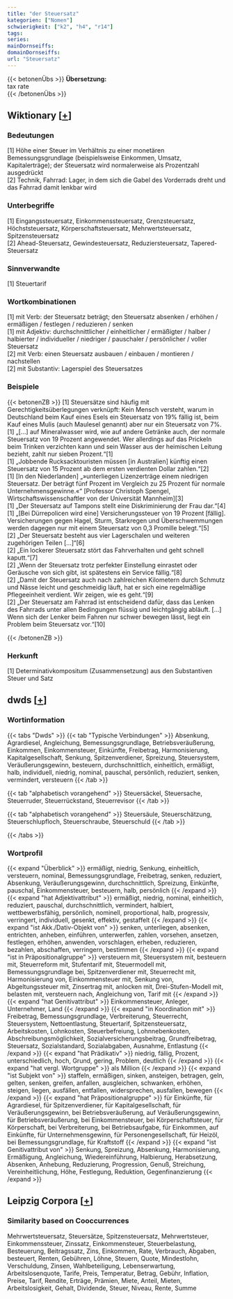 ```yaml
---
title: "der Steuersatz"
kategorien: ["Nomen"]
schwierigkeit: ["k2", "h4", "r14"]
tags:
series:
mainDornseiffs:
domainDornseiffs:
url: "Steuersatz"
---
```


{{< betonenÜbs >}}
**Übersetzung:**  
tax rate  
{{< /betonenÜbs >}}

## Wiktionary [[+](https://de.wiktionary.org/wiki/Steuersatz)]

### Bedeutungen
[1] Höhe einer Steuer im Verhältnis zu einer monetären Bemessungsgrundlage (beispielsweise Einkommen, Umsatz, Kapitalerträge); der Steuersatz wird normalerweise als Prozentzahl ausgedrückt  
[2] Technik, Fahrrad: Lager, in dem sich die Gabel des Vorderrads dreht und das Fahrrad damit lenkbar wird  

### Unterbegriffe
[1] Eingangssteuersatz, Einkommenssteuersatz, Grenzsteuersatz, Höchststeuersatz, Körperschaftsteuersatz, Mehrwertsteuersatz, Spitzensteuersatz  
[2] Ahead-Steuersatz, Gewindesteuersatz, Reduziersteuersatz, Tapered-Steuersatz  

### Sinnverwandte
[1] Steuertarif  

### Wortkombinationen
[1] mit Verb: der Steuersatz beträgt; den Steuersatz absenken / erhöhen / ermäßigen / festlegen / reduzieren / senken  
[1] mit Adjektiv: durchschnittlicher / einheitlicher / ermäßigter / halber / halbierter / individueller / niedriger / pauschaler / persönlicher / voller Steuersatz  
[2] mit Verb: einen Steuersatz ausbauen / einbauen / montieren / nachstellen  
[2] mit Substantiv: Lagerspiel des Steuersatzes  

### Beispiele
{{< betonenZB >}}
[1] Steuersätze sind häufig mit Gerechtigkeitsüberlegungen verknüpft: Kein Mensch versteht, warum in Deutschland beim Kauf eines Esels ein Steuersatz von 19% fällig ist, beim Kauf eines Mulis (auch Maulesel genannt) aber nur ein Steuersatz von 7%.  
[1] „[…] auf Mineralwasser wird, wie auf andere Getränke auch, der normale Steuersatz von 19 Prozent angewendet. Wer allerdings auf das Prickeln beim Trinken verzichten kann und sein Wasser aus der heimischen Leitung bezieht, zahlt nur sieben Prozent.“[1]  
[1] „Jobbende Rucksacktouristen müssen [in Australien] künftig einen Steuersatz von 15 Prozent ab dem ersten verdienten Dollar zahlen.“[2]  
[1] [In den Niederlanden] „»unterliegen Lizenzerträge einem niedrigen Steuersatz. Der beträgt fünf Prozent im Vergleich zu 25 Prozent für normale Unternehmensgewinne.«“ [Professor Christoph Spengel, Wirtschaftswissenschaftler von der Universität Mannheim][3]  
[1] „Der Steuersatz auf Tampons stellt eine Diskriminierung der Frau dar.“[4]  
[1] „[Bei Dürrepolicen wird eine] Versicherungssteuer von 19 Prozent [fällig]. Versicherungen gegen Hagel, Sturm, Starkregen und Überschwemmungen werden dagegen nur mit einem Steuersatz von 0,3 Promille belegt.“[5]  
[2] „Der Steuersatz besteht aus vier Lagerschalen und weiteren zugehörigen Teilen […]“[6]  
[2] „Ein lockerer Steuersatz stört das Fahrverhalten und geht schnell kaputt.“[7]  
[2] „Wenn der Steuersatz trotz perfekter Einstellung einrastet oder Geräusche von sich gibt, ist spätestens ein Service fällig.“[8]  
[2] „Damit der Steuersatz auch nach zahlreichen Kilometern durch Schmutz und Nässe leicht und geschmeidig läuft, hat er sich eine regelmäßige Pflegeeinheit verdient. Wir zeigen, wie es geht.“[9]  
[2] „Der Steuersatz am Fahrrad ist entscheidend dafür, dass das Lenken des Fahrrads unter allen Bedingungen flüssig und leichtgängig abläuft. […] Wenn sich der Lenker beim Fahren nur schwer bewegen lässt, liegt ein Problem beim Steuersatz vor.“[10]  

{{< /betonenZB >}}
### Herkunft
[1] Determinativkompositum (Zusammensetzung) aus den Substantiven Steuer und Satz  



## dwds [[+](https://www.dwds.de/wb/Steuersatz)]

### Wortinformation
{{< tabs "Dwds" >}}
{{< tab "Typische Verbindungen" >}}
Absenkung, Agrardiesel, Angleichung, Bemessungsgrundlage, Betriebsveräußerung, Einkommen, Einkommensteuer, Einkünfte, Freibetrag, Harmonisierung, Kapitalgesellschaft, Senkung, Spitzenverdiener, Spreizung, Steuersystem, Veräußerungsgewinn, besteuern, durchschnittlich, einheitlich, ermäßigt, halb, individuell, niedrig, nominal, pauschal, persönlich, reduziert, senken, vermindert, versteuern
{{< /tab >}}

{{< tab "alphabetisch vorangehend" >}}
Steuersäckel, Steuersache, Steuerruder, Steuerrückstand, Steuerrevisor
{{< /tab >}}

{{< tab "alphabetisch vorangehend" >}}
Steuersäule, Steuerschätzung, Steuerschlupfloch, Steuerschraube, Steuerschuld
{{< /tab >}}

{{< /tabs >}}

### Wortprofil
{{< expand "Überblick" >}} ermäßigt, niedrig, Senkung, einheitlich, versteuern, nominal, Bemessungsgrundlage, Freibetrag, senken, reduziert, Absenkung, Veräußerungsgewinn, durchschnittlich, Spreizung, Einkünfte, pauschal, Einkommensteuer, besteuern, halb, persönlich {{< /expand >}}
{{< expand "hat Adjektivattribut" >}} ermäßigt, niedrig, nominal, einheitlich, reduziert, pauschal, durchschnittlich, vermindert, halbiert, wettbewerbsfähig, persönlich, nominell, proportional, halb, progressiv, verringert, individuell, gesenkt, effektiv, gestaffelt {{< /expand >}}
{{< expand "ist Akk./Dativ-Objekt von" >}} senken, unterliegen, absenken, entrichten, anheben, einführen, unterwerfen, zahlen, vorsehen, ansetzen, festlegen, erhöhen, anwenden, vorschlagen, erheben, reduzieren, bezahlen, abschaffen, verringern, bestimmen {{< /expand >}}
{{< expand "ist in Präpositionalgruppe" >}} versteuern mit, Steuersystem mit, besteuern mit, Steuerreform mit, Stufentarif mit, Steuermodell mit, Bemessungsgrundlage bei, Spitzenverdiener mit, Steuerrecht mit, Harmonisierung von, Einkommensteuer mit, Senkung von, Abgeltungssteuer mit, Zinsertrag mit, anlocken mit, Drei-Stufen-Modell mit, belasten mit, versteuern nach, Angleichung von, Tarif mit {{< /expand >}}
{{< expand "hat Genitivattribut" >}} Einkommensteuer, Anleger, Unternehmer, Land {{< /expand >}}
{{< expand "in Koordination mit" >}} Freibetrag, Bemessungsgrundlage, Verbreiterung, Steuerrecht, Steuersystem, Nettoentlastung, Steuertarif, Spitzensteuersatz, Arbeitskosten, Lohnkosten, Steuerbefreiung, Lohnnebenkosten, Abschreibungsmöglichkeit, Sozialversicherungsbeitrag, Grundfreibetrag, Steuersatz, Sozialstandard, Sozialabgaben, Ausnahme, Entlastung {{< /expand >}}
{{< expand "hat Prädikativ" >}} niedrig, fällig, Prozent, unterschiedlich, hoch, Grund, gering, Problem, deutlich {{< /expand >}}
{{< expand "hat vergl. Wortgruppe" >}} als Million {{< /expand >}}
{{< expand "ist Subjekt von" >}} staffeln, ermäßigen, sinken, ansteigen, betragen, geln, gelten, senken, greifen, anfallen, ausgleichen, schwanken, erhöhen, steigen, liegen, ausfällen, entfallen, widersprechen, ausfallen, bewegen {{< /expand >}}
{{< expand "hat Präpositionalgruppe" >}} für Einkünfte, für Agrardiesel, für Spitzenverdiener, für Kapitalgesellschaft, für Veräußerungsgewinn, bei Betriebsveräußerung, auf Veräußerungsgewinn, für Betriebsveräußerung, bei Einkommensteuer, bei Körperschaftsteuer, für Körperschaft, bei Verbreiterung, bei Betriebsaufgabe, für Einkommen, auf Einkünfte, für Unternehmensgewinn, für Personengesellschaft, für Heizöl, bei Bemessungsgrundlage, für Kraftstoff {{< /expand >}}
{{< expand "ist Genitivattribut von" >}} Senkung, Spreizung, Absenkung, Harmonisierung, Ermäßigung, Angleichung, Wiedereinführung, Halbierung, Herabsetzung, Absenken, Anhebung, Reduzierung, Progression, Genuß, Streichung, Vereinheitlichung, Höhe, Festlegung, Reduktion, Gegenfinanzierung {{< /expand >}}

## Leipzig Corpora [[+](https://corpora.uni-leipzig.de/en/res?word=Steuersatz&corpusId=deu_newscrawl-public_2018)]


### Similarity based on Cooccurrences
Mehrwertsteuersatz, Steuersätze, Spitzensteuersatz, Mehrwertsteuer, Einkommenssteuer, Zinssatz, Einkommensteuer, Steuerbelastung, Besteuerung, Beitragssatz, Zins, Einkommen, Rate, Verbrauch, Abgaben, besteuert, Renten, Gebühren, Löhne, Steuern, Quote, Mindestlohn, Verschuldung, Zinsen, Wahlbeteiligung, Lebenserwartung, Arbeitslosenquote, Tarife, Preis, Temperatur, Betrag, Gebühr, Inflation, Preise, Tarif, Rendite, Erträge, Prämien, Miete, Anteil, Mieten, Arbeitslosigkeit, Gehalt, Dividende, Steuer, Niveau, Rente, Summe

